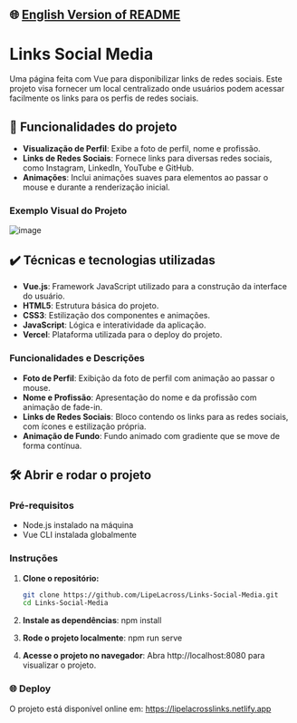 ## 🌐 [English Version of README](README_EN.md)

# Links Social Media

Uma página feita com Vue para disponibilizar links de redes sociais. Este projeto visa fornecer um local centralizado onde usuários podem acessar facilmente os links para os perfis de redes sociais.

## 🔨 Funcionalidades do projeto

- **Visualização de Perfil**: Exibe a foto de perfil, nome e profissão.
- **Links de Redes Sociais**: Fornece links para diversas redes sociais, como Instagram, LinkedIn, YouTube e GitHub.
- **Animações**: Inclui animações suaves para elementos ao passar o mouse e durante a renderização inicial.

### Exemplo Visual do Projeto
![image](https://github.com/user-attachments/assets/fafc26c6-ca88-40b2-8154-d84a004ffb60)

## ✔️ Técnicas e tecnologias utilizadas

- **Vue.js**: Framework JavaScript utilizado para a construção da interface do usuário.
- **HTML5**: Estrutura básica do projeto.
- **CSS3**: Estilização dos componentes e animações.
- **JavaScript**: Lógica e interatividade da aplicação.
- **Vercel**: Plataforma utilizada para o deploy do projeto.

### Funcionalidades e Descrições

- **Foto de Perfil**: Exibição da foto de perfil com animação ao passar o mouse.
- **Nome e Profissão**: Apresentação do nome e da profissão com animação de fade-in.
- **Links de Redes Sociais**: Bloco contendo os links para as redes sociais, com ícones e estilização própria.
- **Animação de Fundo**: Fundo animado com gradiente que se move de forma contínua.

## 🛠️ Abrir e rodar o projeto

### Pré-requisitos

- Node.js instalado na máquina
- Vue CLI instalada globalmente

### Instruções

1. **Clone o repositório:**

   ```bash
   git clone https://github.com/LipeLacross/Links-Social-Media.git
   cd Links-Social-Media
   ```
2. **Instale as dependências**:
npm install

3. **Rode o projeto localmente**:
npm run serve

4. **Acesse o projeto no navegador**:
Abra http://localhost:8080 para visualizar o projeto.

### 🌐 Deploy
O projeto está disponível online em: https://lipelacrosslinks.netlify.app
